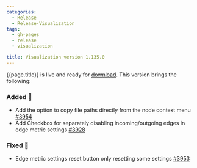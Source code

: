```yaml
---
categories:
  - Release
  - Release-Visualization
tags:
  - gh-pages
  - release
  - visualization

title: Visualization version 1.135.0
---
```


{{page.title}} is live and ready for [download](https://github.com/MaibornWolff/codecharta/releases/tag/vis-1.135.0).
This version brings the following:

### Added 🚀

- Add the option to copy file paths directly from the node context menu [#3954](https://github.com/MaibornWolff/codecharta/pull/3954)
- Add Checkbox for separately disabling incoming/outgoing edges in edge metric settings [#3928](https://github.com/MaibornWolff/codecharta/pull/3928)

### Fixed 🐞

- Edge metric settings reset button only resetting some settings [#3953](https://github.com/MaibornWolff/codecharta/pull/3953)
